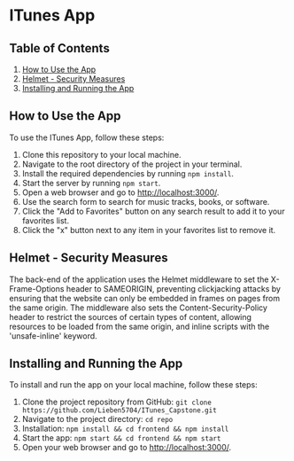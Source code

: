 # ITunes App

## Table of Contents

1. [How to Use the App](#how-to-use-the-app)
2. [Helmet - Security Measures](#helmet---security-measures)
3. [Installing and Running the App](#installing-and-running-the-app)

## How to Use the App

To use the ITunes App, follow these steps:

1. Clone this repository to your local machine.
2. Navigate to the root directory of the project in your terminal.
3. Install the required dependencies by running `npm install`.
4. Start the server by running `npm start`.
5. Open a web browser and go to [http://localhost:3000/](http://localhost:3000/).
6. Use the search form to search for music tracks, books, or software.
7. Click the "Add to Favorites" button on any search result to add it to your favorites list.
8. Click the "x" button next to any item in your favorites list to remove it.

## Helmet - Security Measures

The back-end of the application uses the Helmet middleware to set the X-Frame-Options header to SAMEORIGIN, preventing clickjacking attacks by ensuring that the website can only be embedded in frames on pages from the same origin. The middleware also sets the Content-Security-Policy header to restrict the sources of certain types of content, allowing resources to be loaded from the same origin, and inline scripts with the 'unsafe-inline' keyword.

## Installing and Running the App

To install and run the app on your local machine, follow these steps:

1. Clone the project repository from GitHub: `git clone https://github.com/Lieben5704/ITunes_Capstone.git`
2. Navigate to the project directory: `cd repo`
3. Installation: `npm install && cd frontend && npm install`
4. Start the app: `npm start && cd frontend && npm start`
5. Open your web browser and go to [http://localhost:3000/](http://localhost:3000/).
